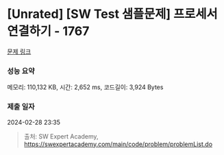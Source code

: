 # [Unrated] [SW Test 샘플문제] 프로세서 연결하기 - 1767 

[문제 링크](https://swexpertacademy.com/main/code/problem/problemDetail.do?contestProbId=AV4suNtaXFEDFAUf) 

### 성능 요약

메모리: 110,132 KB, 시간: 2,652 ms, 코드길이: 3,924 Bytes

### 제출 일자

2024-02-28 23:35



> 출처: SW Expert Academy, https://swexpertacademy.com/main/code/problem/problemList.do